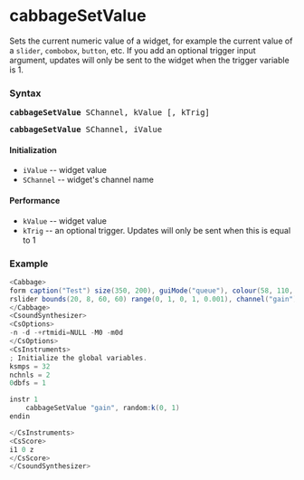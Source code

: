 # cabbageSetValue

Sets the current numeric value of a widget, for example the current value of a `slider`, `combobox`, `button`, etc. If you add an optional trigger input argument, updates will only be sent to the widget when the trigger variable is 1.

### Syntax

<pre><b>cabbageSetValue</b> SChannel, kValue [, kTrig]</pre>
<pre><b>cabbageSetValue</b> SChannel, iValue</pre>

#### Initialization

* `iValue` -- widget value
* `SChannel` -- widget's channel name

#### Performance

* `kValue` -- widget value
* `kTrig` -- an optional trigger. Updates will only be sent when this is equal to 1


### Example

```csharp
<Cabbage>
form caption("Test") size(350, 200), guiMode("queue"), colour(58, 110, 182), pluginId("sfi1")
rslider bounds(20, 8, 60, 60) range(0, 1, 0, 1, 0.001), channel("gain"), text("Gain")
</Cabbage>
<CsoundSynthesizer>
<CsOptions>
-n -d -+rtmidi=NULL -M0 -m0d 
</CsOptions>
<CsInstruments>
; Initialize the global variables. 
ksmps = 32
nchnls = 2
0dbfs = 1

instr 1
    cabbageSetValue "gain", random:k(0, 1)
endin

</CsInstruments>
<CsScore>
i1 0 z
</CsScore>
</CsoundSynthesizer>
```
